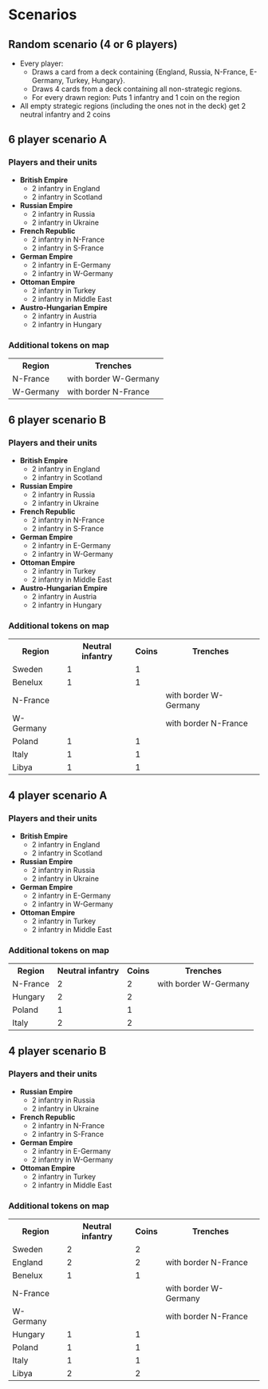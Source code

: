 # Scenarios

## Random scenario (4 or 6 players)

* Every player:
    * Draws a card from a deck containing {England, Russia, N-France, E-Germany, Turkey, Hungary}.
    * Draws 4 cards from a deck containing all non-strategic regions.
    * For every drawn region: Puts 1 infantry and 1 coin on the region
* All empty strategic regions (including the ones not in the deck) get 2 neutral infantry and 2
  coins

## 6 player scenario A

### Players and their units

* **British Empire**
    * 2 infantry in England
    * 2 infantry in Scotland
* **Russian Empire**
    * 2 infantry in Russia
    * 2 infantry in Ukraine
* **French Republic**
    * 2 infantry in N-France
    * 2 infantry in S-France
* **German Empire**
    * 2 infantry in E-Germany
    * 2 infantry in W-Germany
* **Ottoman Empire**
    * 2 infantry in Turkey
    * 2 infantry in Middle East
* **Austro-Hungarian Empire**
    * 2 infantry in Austria
    * 2 infantry in Hungary

### Additional tokens on map

<table>
  <tr>
    <th>Region</th>
    <th>Trenches</th>
  </tr>
  <tr>
    <td>N-France</td>
    <td>with border W-Germany</td>
  </tr>
  <tr>
    <td>W-Germany</td>
    <td>with border N-France</td>
  </tr>
</table>

## 6 player scenario B

### Players and their units

* **British Empire**
    * 2 infantry in England
    * 2 infantry in Scotland
* **Russian Empire**
    * 2 infantry in Russia
    * 2 infantry in Ukraine
* **French Republic**
    * 2 infantry in N-France
    * 2 infantry in S-France
* **German Empire**
    * 2 infantry in E-Germany
    * 2 infantry in W-Germany
* **Ottoman Empire**
    * 2 infantry in Turkey
    * 2 infantry in Middle East
* **Austro-Hungarian Empire**
    * 2 infantry in Austria
    * 2 infantry in Hungary

### Additional tokens on map

<table>
  <tr>
    <th>Region</th>
    <th>Neutral infantry</th>
    <th>Coins</th>
    <th>Trenches</th>
  </tr>
  <tr>
    <td>Sweden</td>
    <td>1</td>
    <td>1</td>
    <td></td>
  </tr>
  <tr>
    <td>Benelux</td>
    <td>1</td>
    <td>1</td>
    <td></td>
  </tr>
  <tr>
    <td>N-France</td>
    <td></td>
    <td></td>
    <td>with border W-Germany</td>
  </tr>
  <tr>
    <td>W-Germany</td>
    <td></td>
    <td></td>
    <td>with border N-France</td>
  </tr>
  <tr>
    <td>Poland</td>
    <td>1</td>
    <td>1</td>
    <td></td>
  </tr>
  <tr>
    <td>Italy</td>
    <td>1</td>
    <td>1</td>
    <td></td>
  </tr>
  <tr>
    <td>Libya</td>
    <td>1</td>
    <td>1</td>
    <td></td>
  </tr>
</table>

## 4 player scenario A

### Players and their units

* **British Empire**
    * 2 infantry in England
    * 2 infantry in Scotland
* **Russian Empire**
    * 2 infantry in Russia
    * 2 infantry in Ukraine
* **German Empire**
    * 2 infantry in E-Germany
    * 2 infantry in W-Germany
* **Ottoman Empire**
    * 2 infantry in Turkey
    * 2 infantry in Middle East

### Additional tokens on map

<table>
  <tr>
    <th>Region</th>
    <th>Neutral infantry</th>
    <th>Coins</th>
    <th>Trenches</th>
  </tr>
  <tr>
    <td>N-France</td>
    <td>2</td>
    <td>2</td>
    <td>with border W-Germany</td>
  </tr>
  <tr>
    <td>Hungary</td>
    <td>2</td>
    <td>2</td>
    <td></td>
  </tr>
  <tr>
    <td>Poland</td>
    <td>1</td>
    <td>1</td>
    <td></td>
  </tr>
  <tr>
    <td>Italy</td>
    <td>2</td>
    <td>2</td>
    <td></td>
  </tr>
</table>

## 4 player scenario B

### Players and their units

* **Russian Empire**
    * 2 infantry in Russia
    * 2 infantry in Ukraine
* **French Republic**
    * 2 infantry in N-France
    * 2 infantry in S-France
* **German Empire**
    * 2 infantry in E-Germany
    * 2 infantry in W-Germany
* **Ottoman Empire**
    * 2 infantry in Turkey
    * 2 infantry in Middle East

### Additional tokens on map

<table>
  <tr>
    <th>Region</th>
    <th>Neutral infantry</th>
    <th>Coins</th>
    <th>Trenches</th>
  </tr>
  <tr>
    <td>Sweden</td>
    <td>2</td>
    <td>2</td>
    <td></td>
  </tr>
  <tr>
    <td>England</td>
    <td>2</td>
    <td>2</td>
    <td>with border N-France</td>
  </tr>
  <tr>
    <td>Benelux</td>
    <td>1</td>
    <td>1</td>
    <td></td>
  </tr>
  <tr>
    <td>N-France</td>
    <td></td>
    <td></td>
    <td>with border W-Germany</td>
  </tr>
  <tr>
    <td>W-Germany</td>
    <td></td>
    <td></td>
    <td>with border N-France</td>
  </tr>
  <tr>
    <td>Hungary</td>
    <td>1</td>
    <td>1</td>
    <td></td>
  </tr>
  <tr>
    <td>Poland</td>
    <td>1</td>
    <td>1</td>
    <td></td>
  </tr>
  <tr>
    <td>Italy</td>
    <td>1</td>
    <td>1</td>
    <td></td>
  </tr>
  <tr>
    <td>Libya</td>
    <td>2</td>
    <td>2</td>
    <td></td>
  </tr>
</table>
